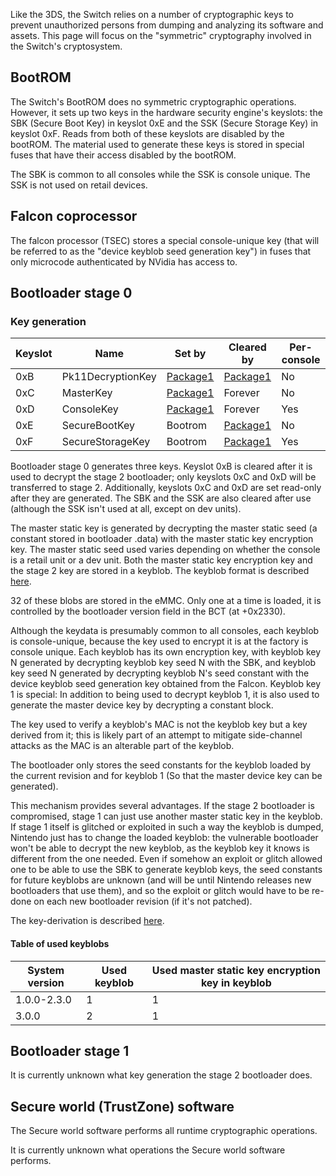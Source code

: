 Like the 3DS, the Switch relies on a number of cryptographic keys to
prevent unauthorized persons from dumping and analyzing its software and
assets. This page will focus on the "symmetric" cryptography involved in
the Switch's cryptosystem.

## BootROM

The Switch's BootROM does no symmetric cryptographic operations.
However, it sets up two keys in the hardware security engine's keyslots:
the SBK (Secure Boot Key) in keyslot 0xE and the SSK (Secure Storage
Key) in keyslot 0xF. Reads from both of these keyslots are disabled by
the bootROM. The material used to generate these keys is stored in
special fuses that have their access disabled by the bootROM.

The SBK is common to all consoles while the SSK is console unique. The
SSK is not used on retail devices.

## Falcon coprocessor

The falcon processor (TSEC) stores a special console-unique key (that
will be referred to as the "device keyblob seed generation key") in
fuses that only microcode authenticated by NVidia has access
to.

## Bootloader stage 0

### Key generation

| Keyslot | Name              | Set by                             | Cleared by                         | Per-console |
| ------- | ----------------- | ---------------------------------- | ---------------------------------- | ----------- |
| 0xB     | Pk11DecryptionKey | [Package1](Package1.md "wikilink") | [Package1](Package1.md "wikilink") | No          |
| 0xC     | MasterKey         | [Package1](Package1.md "wikilink") | Forever                            | No          |
| 0xD     | ConsoleKey        | [Package1](Package1.md "wikilink") | Forever                            | Yes         |
| 0xE     | SecureBootKey     | Bootrom                            | [Package1](Package1.md "wikilink") | No          |
| 0xF     | SecureStorageKey  | Bootrom                            | [Package1](Package1.md "wikilink") | Yes         |

Bootloader stage 0 generates three keys. Keyslot 0xB is cleared after it
is used to decrypt the stage 2 bootloader; only keyslots 0xC and 0xD
will be transferred to stage 2. Additionally, keyslots 0xC and 0xD are
set read-only after they are generated. The SBK and the SSK are also
cleared after use (although the SSK isn't used at all, except on dev
units).

The master static key is generated by decrypting the master static seed
(a constant stored in bootloader .data) with the master static key
encryption key. The master static seed used varies depending on whether
the console is a retail unit or a dev unit. Both the master static key
encryption key and the stage 2 key are stored in a keyblob. The keyblob
format is described
[here](Flash%20Filesystem#Keyblob.md##Keyblob "wikilink").

32 of these blobs are stored in the eMMC. Only one at a time is loaded,
it is controlled by the bootloader version field in the BCT (at
+0x2330).

Although the keydata is presumably common to all consoles, each keyblob
is console-unique, because the key used to encrypt it is at the factory
is console unique. Each keyblob has its own encryption key, with keyblob
key N generated by decrypting keyblob key seed N with the SBK, and
keyblob key seed N generated by decrypting keyblob N's seed constant
with the device keyblob seed generation key obtained from the Falcon.
Keyblob key 1 is special: In addition to being used to decrypt keyblob
1, it is also used to generate the master device key by decrypting a
constant block.

The key used to verify a keyblob's MAC is not the keyblob key but a key
derived from it; this is likely part of an attempt to mitigate
side-channel attacks as the MAC is an alterable part of the keyblob.

The bootloader only stores the seed constants for the keyblob loaded by
the current revision and for keyblob 1 (So that the master device key
can be generated).

This mechanism provides several advantages. If the stage 2 bootloader is
compromised, stage 1 can just use another master static key in the
keyblob. If stage 1 itself is glitched or exploited in such a way the
keyblob is dumped, Nintendo just has to change the loaded keyblob: the
vulnerable bootloader won't be able to decrypt the new keyblob, as the
keyblob key it knows is different from the one needed. Even if somehow
an exploit or glitch allowed one to be able to use the SBK to generate
keyblob keys, the seed constants for future keyblobs are unknown (and
will be until Nintendo releases new bootloaders that use them), and so
the exploit or glitch would have to be re-done on each new bootloader
revision (if it's not patched).

The key-derivation is described
[here](Package1#Key%20generation.md##Key_generation "wikilink").

#### Table of used keyblobs

| System version | Used keyblob | Used master static key encryption key in keyblob |
| -------------- | ------------ | ------------------------------------------------ |
| 1.0.0-2.3.0    | 1            | 1                                                |
| 3.0.0          | 2            | 1                                                |

## Bootloader stage 1

It is currently unknown what key generation the stage 2 bootloader does.

## Secure world (TrustZone) software

The Secure world software performs all runtime cryptographic operations.

It is currently unknown what operations the Secure world software
performs.
